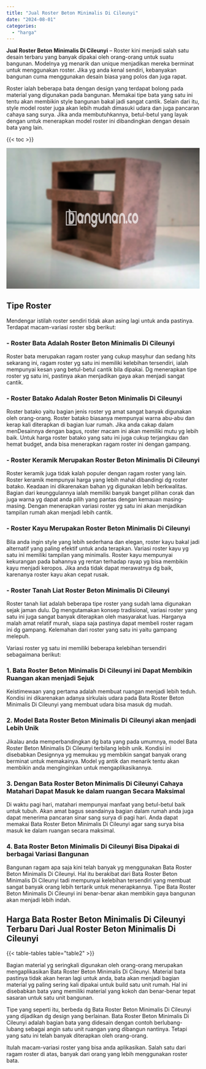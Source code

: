 ```yaml
---
title: "Jual Roster Beton Minimalis Di Cileunyi"
date: "2024-08-01"
categories: 
  - "harga"
---
```


**Jual Roster Beton Minimalis Di Cileunyi** – Roster kini menjadi salah satu desain terbaru yang banyak dipakai oleh orang-orang untuk suatu bangunan. Modelnya yg menarik dan unique menjadikan mereka berminat untuk menggunakan roster. Jika yg anda kenal sendiri, kebanyakan bangunan cuma menggunakan desain biasa yang polos dan juga rapat.

Roster ialah beberapa bata dengan design yang terdapat bolong pada material yang digunakan pada bangunan. Memakai tipe bata yang satu ini tentu akan membikin style bangunan bakal jadi sangat cantik. Selain dari itu, style model roster juga akan lebih mudah dimasuki udara dan juga pancaran cahaya sang surya. Jika anda membutuhkannya, betul-betul yang layak dengan untuk menerapkan model roster ini dibandingkan dengan desain bata yang lain.

{{< toc >}}

![Jual Roster Beton Minimalis Di Cileunyi](/images/bata-roster-minimalis-30.png)

## Tipe Roster

Mendengar istilah roster sendiri tidak akan asing lagi untuk anda pastinya. Terdapat macam-variasi roster sbg berikut:

### \- Roster Bata Adalah Roster Beton Minimalis Di Cileunyi

Roster bata merupakan ragam roster yang cukup masyhur dan sedang hits sekarang ini, ragam roster yg satu ini memiliki kelebihan tersendiri, ialah mempunyai kesan yang betul-betul cantik bila dipakai. Dg menerapkan tipe roster yg satu ini, pastinya akan menjadikan gaya akan menjadi sangat cantik.

### \- Roster Batako Adalah Roster Beton Minimalis Di Cileunyi

Roster batako yaitu bagian jenis roster yg amat sangat banyak digunakan oleh orang-orang. Roster batako biasanya mempunyai warna abu-abu dan kerap kali diterapkan di bagian luar rumah. Jika anda cakap dalam menDesainnya dengan bagus, roster macam ini akan memiliki mutu yg lebih baik. Untuk harga roster batako yang satu ini juga cukup terjangkau dan hemat budget, anda bisa menerapkan ragam roster ini dengan gampang.

### \- Roster Keramik Merupakan Roster Beton Minimalis Di Cileunyi

Roster keramik juga tidak kalah populer dengan ragam roster yang lain. Roster keramik mempunyai harga yang lebih mahal dibandingi dg roster batako. Keadaan ini dikarenakan bahan yg digunakan lebih berkwalitas. Bagian dari keunggulannya ialah memiliki banyak banget pilihan corak dan juga warna yg dapat anda pilih yang pantas dengan kemauan masing-masing. Dengan menerapkan variasi roster yg satu ini akan menjadikan tampilan rumah akan menjadi lebih cantik.

### \- Roster Kayu Merupakan Roster Beton Minimalis Di Cileunyi

Bila anda ingin style yang lebih sederhana dan elegan, roster kayu bakal jadi alternatif yang paling efektif untuk anda terapkan. Variasi roster kayu yg satu ini memiliki tampilan yang minimalis. Roster kayu mempunyai kekurangan pada bahannya yg rentan terhadap rayap yg bisa membikin kayu menjadi keropos. Jika anda tidak dapat merawatnya dg baik, karenanya roster kayu akan cepat rusak.

### \- Roster Tanah Liat Roster Beton Minimalis Di Cileunyi

Roster tanah liat adalah beberapa tipe roster yang sudah lama digunakan sejak jaman dulu. Dg mengutamakan konsep tradisional, variasi roster yang satu ini juga sangat banyak diterapkan oleh masyarakat luas. Harganya malah amat relatif murah, siapa saja pastinya dapat membeli roster ragam ini dg gampang. Kelemahan dari roster yang satu ini yaitu gampang melepuh.

Variasi roster yg satu ini memiliki beberapa kelebihan tersendiri sebagaimana berikut:

### 1\. Bata Roster Beton Minimalis Di Cileunyi ini Dapat Membikin Ruangan akan menjadi Sejuk

Keistimewaan yang pertama adalah membuat ruangan menjadi lebih teduh. Kondisi ini dikarenakan adanya sirkulais udara pada Bata Roster Beton Minimalis Di Cileunyi yang membuat udara bisa masuk dg mudah.

### 2\. Model Bata Roster Beton Minimalis Di Cileunyi akan menjadi Lebih Unik

Jikalau anda memperbandingkan dg bata yang pada umumnya, model Bata Roster Beton Minimalis Di Cileunyi terbilang lebih unik. Kondisi ini disebabkan Designnya yg memukau yg membikin sangat banyak orang berminat untuk memakainya. Model yg antik dan menarik tentu akan membikin anda menginginkan untuk mengaplikasikannya.

### 3\. Dengan Bata Roster Beton Minimalis Di Cileunyi Cahaya Matahari Dapat Masuk ke dalam ruangan Secara Maksimal

Di waktu pagi hari, matahari mempunyai manfaat yang betul-betul baik untuk tubuh. Akan amat bagus seandainya bagian dalam rumah anda juga dapat menerima pancaran sinar sang surya di pagi hari. Anda dapat memakai Bata Roster Beton Minimalis Di Cileunyi agar sang surya bisa masuk ke dalam ruangan secara maksimal.

### 4\. Bata Roster Beton Minimalis Di Cileunyi Bisa Dipakai di berbagai Variasi Bangunan

Bangunan ragam apa saja kini telah banyak yg menggunakan Bata Roster Beton Minimalis Di Cileunyi. Hal itu berakibat dari Bata Roster Beton Minimalis Di Cileunyi tadi mempunyai kelebihan tersendiri yang membuat sangat banyak orang lebih tertarik untuk menerapkannya. Tipe Bata Roster Beton Minimalis Di Cileunyi ini benar-benar akan membikin gaya bangunan akan menjadi lebih indah.

## Harga Bata Roster Beton Minimalis Di Cileunyi Terbaru Dari Jual Roster Beton Minimalis Di Cileunyi

{{< table-tables table="table2" >}}

Bagian material yg seringkali digunakan oleh orang-orang merupakan mengaplikasikan Bata Roster Beton Minimalis Di Cileunyi. Material bata pastinya tidak akan heran lagi untuk anda, bata akan menjadi bagian material yg paling sering kali dipakai untuk build satu unit rumah. Hal ini disebabkan bata yang memiliki material yang kokoh dan benar-benar tepat sasaran untuk satu unit bangunan.

Tipe yang seperti itu, berbeda dg Bata Roster Beton Minimalis Di Cileunyi yang dijadikan dg design yang berlainan. Bata Roster Beton Minimalis Di Cileunyi adalah bagian bata yang didesain dengan contoh berlubang-lubang sebagai angin satu unit ruangan yang dibangun nantinya. Tetapi yang satu ini telah banyak diterapkan oleh orang-orang.

Itulah macam-variasi roster yang bisa anda aplikasikan. Salah satu dari ragam roster di atas, banyak dari orang yang lebih menggunakan roster bata.
